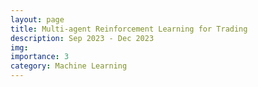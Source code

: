 ```yaml
---
layout: page
title: Multi-agent Reinforcement Learning for Trading
description: Sep 2023 - Dec 2023
img: 
importance: 3
category: Machine Learning
---
```


